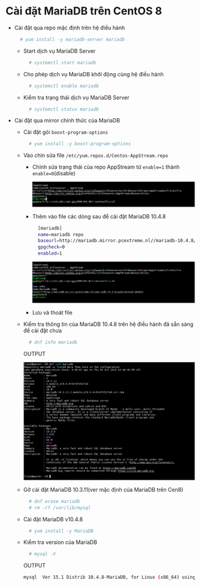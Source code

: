 # Cài đặt MariaDB trên CentOS 8  

- Cài đặt qua repo mặc định trên hệ điều hành

  ```sh
    # yum install -y mariadb-server mariadb
  ```

  - Start dịch vụ MariaDB Server

    ```sh
      # systemctl start mariadb
    ```

  - Cho phép dịch vụ MariaDB khởi động cùng hệ điều hành

    ```sh
      # systemctl enable mariadb
    ```

  - Kiểm tra trạng thái dịch vụ MariaDB Server

    ```sh
      # systemctl status mariadb
    ```  

- Cài đặt qua mirror chính thức của MariaDB  

  - Cài đặt gói `boost-program-options`

    ```sh
      # yum install -y boost-program-options
    ```

  - Vào chỉn sửa file `/etc/yum.repos.d/Centos-AppStream.repo`  

    - Chỉnh sửa trạng thái của repo AppStream từ `enable=1` thành `enable=0`(disable)

      <img src="../../images/Centos8/mariadb/appstream.png">

    - Thêm vào file các dòng sau để cài đặt MariaDB 10.4.8  

      ```sh
        [mariadb]
        name=mariadb repo
        baseurl=http://mariadb.mirror.pcextreme.nl//mariadb-10.4.8/yum/centos8-amd64/
        gpgcheck=0
        enabled=1
      ```

      <img src="../../images/Centos8/mariadb/mariadb.png">  

    - Lưu và thoát file  

  - Kiểm tra thông tin của MariaDB 10.4.8 trên hệ điều hành đã sẵn sàng để cài đặt chưa

    ```sh
      # dnf info mariadb
    ```

    OUTPUT

    <img src="../../images/Centos8/mariadb/info.png">  

  - Gỡ cài đặt MariaDB 10.3.11(ver mặc định của MariaDB trên Cen8)  

    ```sh
      # dnf erase mariadb
      # rm -rf /var/lib/mysql
    ```

  - Cài đặt MariaDB v10.4.8

    ```sh
      # yum install -y MariaDB
    ```

  - Kiểm tra version của MariaDB

    ```sh
      # mysql -V
    ```

    OUTPUT

    ```sh
    mysql  Ver 15.1 Distrib 10.4.8-MariaDB, for Linux (x86_64) using readline 5.1
    ```

    
